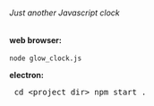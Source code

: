 ###### Just another Javascript clock

<b>web browser:</b><br><br>
<code>node glow_clock.js</code>

<b>electron:</b><br>
</code><pre>
cd &lt;project dir&gt;
npm start .
</pre></code>
